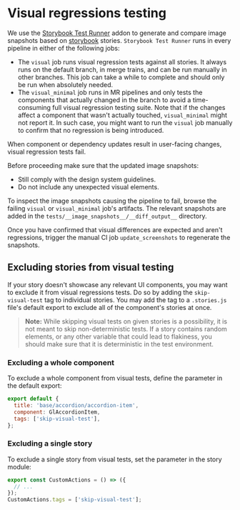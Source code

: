 # Visual regressions testing

We use the [Storybook Test Runner](https://github.com/storybookjs/test-runner)
addon to generate and compare image snapshots based on [storybook](https://github.com/storybookjs/storybook)
stories. `Storybook Test Runner` runs in every pipeline in either of the following jobs:

* The `visual` job runs visual regression tests against all stories. It always runs on the
  default branch, in merge trains, and can be run manually in other branches.
  This job can take a while to complete and should only be run when absolutely needed.
* The `visual_minimal` job runs in MR pipelines and only tests the components that actually changed
  in the branch to avoid a time-consuming full visual regression testing suite.
  Note that if the changes affect a component that wasn't actually touched, `visual_minimal`
  might not report it. In such case, you might want to run the `visual` job manually to confirm that
  no regression is being introduced.

When component or dependency updates result in user-facing changes, visual regression tests fail.

Before proceeding make sure that the updated image snapshots:

* Still comply with the design system guidelines.
* Do not include any unexpected visual elements.

To inspect the image snapshots causing the pipeline to fail, browse the failing `visual` or `visual_minimal`
job's artifacts. The relevant snapshots are added in the `tests/__image_snapshots__/__diff_output__`
directory.

Once you have confirmed that visual differences are expected and aren't regressions, trigger the
manual CI job `update_screenshots` to regenerate the snapshots.

## Excluding stories from visual testing

If your story doesn't showcase any relevant UI components, you may want to exclude it from visual
regressions tests. Do so by adding the `skip-visual-test` tag to individual stories. You may add the
tag to a `.stories.js` file's default export to exclude all of the component's stories at once.

> **Note:** While skipping visual tests on given stories is a possibility, it is not meant to skip
> non-deterministic tests. If a story contains random elements, or any other variable that could
> lead to flakiness, you should make sure that it is deterministic in the test environment.

### Excluding a whole component

To exclude a whole component from visual tests, define the parameter in the default export:

```js
export default {
  title: 'base/accordion/accordion-item',
  component: GlAccordionItem,
  tags: ['skip-visual-test'],
};
```

### Excluding a single story

To exclude a single story from visual tests, set the parameter in the story module:

```js
export const CustomActions = () => ({
  // ...
});
CustomActions.tags = ['skip-visual-test'];
```
